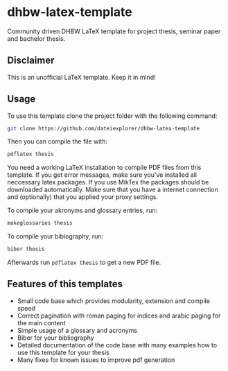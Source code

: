 # dhbw-latex-template

Community driven DHBW LaTeX template for project thesis, seminar paper and
bachelor thesis.

## Disclaimer

This is an unofficial LaTeX template. Keep it in mind!

## Usage

To use this template clone the project folder with the following command:

```sh
git clone https://github.com/dateiexplorer/dhbw-latex-template
```

Then you can compile the file with:

```sh
pdflatex thesis
```

You need a working LaTeX installation to compile PDF files from this template.
If you get error messages, make sure you've installed all neccessary latex
packages.
If you use MikTex the packages should be downloaded automatically. Make sure
that you have a internet connection and (optionally) that you applied your
proxy settings.

To compile your akronyms and glossary entries, run:

```sh
makeglossaries thesis
```

To compile your biblography, run:

```sh
biber thesis
```

Afterwards run ```pdflatex thesis``` to get a new PDF file.

## Features of this templates

* Small code base which provides modularity, extension and compile speed
* Correct pagination with roman paging for indices and arabic paging for
  the main content
* Simple usage of a glossary and acronyms
* Biber for your bibliography
* Detailed documentation of the code base with many examples how to use
  this template for your thesis
* Many fixes for known issues to improve pdf generation